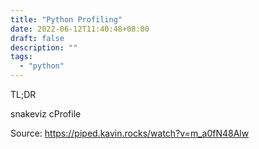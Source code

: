 ```yaml
---
title: "Python Profiling"
date: 2022-06-12T11:40:48+08:00
draft: false
description: ""
tags:
  - "python"
---
```



TL;DR

snakeviz
cProfile

Source: https://piped.kavin.rocks/watch?v=m_a0fN48Alw
